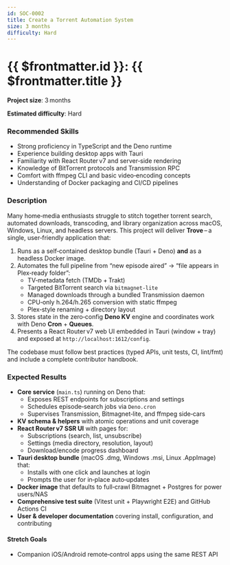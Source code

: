 ```yaml
---
id: SOC-0002
title: Create a Torrent Automation System
size: 3 months
difficulty: Hard
---
```


# {{ $frontmatter.id }}: {{ $frontmatter.title }}

**Project size**: 3 months

**Estimated difficulty**: Hard

### Recommended Skills

- Strong proficiency in TypeScript and the Deno runtime
- Experience building desktop apps with Tauri
- Familiarity with React Router v7 and server‑side rendering
- Knowledge of BitTorrent protocols and Transmission RPC
- Comfort with ffmpeg CLI and basic video‑encoding concepts
- Understanding of Docker packaging and CI/CD pipelines

### Description

Many home‑media enthusiasts struggle to stitch together torrent search, automated downloads, transcoding, and library organization across macOS, Windows, Linux, and headless servers.
This project will deliver **Trove** – a single, user‑friendly application that:

1. Runs as a self‑contained desktop bundle (Tauri + Deno) **and** as a headless Docker image.
2. Automates the full pipeline from “new episode aired” → “file appears in Plex‑ready folder”:
   - TV‑metadata fetch (TMDb + Trakt)
   - Targeted BitTorrent search via `bitmagnet‑lite`
   - Managed downloads through a bundled Transmission daemon
   - CPU‑only h.264/h.265 conversion with static ffmpeg
   - Plex‑style renaming + directory layout
3. Stores state in the zero‑config **Deno KV** engine and coordinates work with Deno **Cron** + **Queues**.
4. Presents a React Router v7 web UI embedded in Tauri (window + tray) and exposed at `http://localhost:1612/config`.

The codebase must follow best practices (typed APIs, unit tests, CI, lint/fmt) and include a complete contributor handbook.

### Expected Results

- **Core service** (`main.ts`) running on Deno that:
  - Exposes REST endpoints for subscriptions and settings
  - Schedules episode‑search jobs via `Deno.cron`
  - Supervises Transmission, Bitmagnet‑lite, and ffmpeg side‑cars
- **KV schema & helpers** with atomic operations and unit coverage
- **React Router v7 SSR UI** with pages for:
  - Subscriptions (search, list, unsubscribe)
  - Settings (media directory, resolution, layout)
  - Download/encode progress dashboard
- **Tauri desktop bundle** (macOS .dmg, Windows .msi, Linux .AppImage) that:
  - Installs with one click and launches at login
  - Prompts the user for in‑place auto‑updates
- **Docker image** that defaults to full‑crawl Bitmagnet + Postgres for power users/NAS
- **Comprehensive test suite** (Vitest unit + Playwright E2E) and GitHub Actions CI
- **User & developer documentation** covering install, configuration, and contributing

#### Stretch Goals

<!-- - Hardware‑accelerated transcoding builds (VideoToolbox, NVENC, VA‑API) -->

- Companion iOS/Android remote‑control apps using the same REST API
